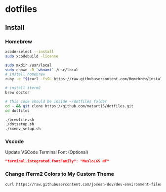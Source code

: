 # dotfiles

## Install

### Homebrew

```sh
xcode-select --install
sudo xcodebuild -license

sudo mkdir /usr/local
sudo chown -R `whoami` /usr/local
# install homebrew
ruby -e "$(curl -fsSL https://raw.githubusercontent.com/Homebrew/install/master/install)"

# install iterm2
brew doctor

# this code should be inside ~/dotfiles folder
cd ~ && git clone https://github.com/matart15/dotfiles.git
cd dotfiles

./brewfile.sh
./dotsetup.sh
./xxenv_setup.sh

```

### Vscode

Update VSCode Terminal Font (Optional)

```json
"terminal.integrated.fontFamily": "MesloLGS NF"
```

### Change iTerm2 Colors to My Custom Theme

```sh
curl https://raw.githubusercontent.com/josean-dev/dev-environment-files/main/coolnight.itermcolors --output ~/Downloads/coolnight.itermcolors
```

